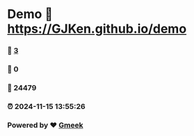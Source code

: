 # Demo :link: https://GJKen.github.io/demo 
### :page_facing_up: [3](https://GJKen.github.io/demo/tag.html) 
### :speech_balloon: 0 
### :hibiscus: 24479 
### :alarm_clock: 2024-11-15 13:55:26 
### Powered by :heart: [Gmeek](https://github.com/Meekdai/Gmeek)
